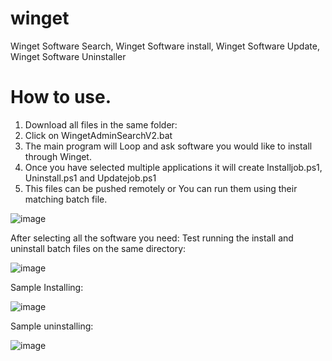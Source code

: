 # winget
Winget Software Search, Winget Software install, Winget Software Update, Winget Software Uninstaller

# How to use.
1) Download all files in the same folder:
2) Click on WingetAdminSearchV2.bat
3) The main program will Loop and ask software you would like to install through Winget.
4) Once you have selected multiple applications it will create Installjob.ps1, Uninstall.ps1 and Updatejob.ps1
5) This files can be pushed remotely or You can run them using their matching batch file. 

![image](https://github.com/user-attachments/assets/26a418ee-bef4-42a7-a96c-b6bc152dbef0)

After selecting all the software you need:
Test running the install and uninstall batch files on the same directory:

![image](https://github.com/user-attachments/assets/b7852a20-25f6-412d-802d-8b0c027ad96f)

Sample Installing:

![image](https://github.com/user-attachments/assets/1c5ad999-d0c0-45bd-a9ef-e1b27897c9cd)

Sample uninstalling:

![image](https://github.com/user-attachments/assets/a5200ccf-ad2b-4a23-a6aa-35491b6ee919)
